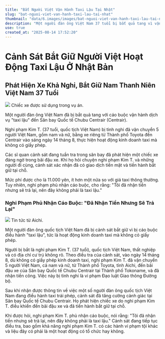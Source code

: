 ```yaml
---
title: "Bắt Người Việt Vận Hành Taxi Lậu Tại Nhật"
slug: "bat-nguoi-viet-van-hanh-taxi-lau-tai-nhat"
thumbnail: "data/6.images/images/bat-nguoi-viet-van-hanh-taxi-lau-tai-nhat.webp"
description: "Một người đàn ông Việt Nam 37 tuổi bị bắt quả tang vì vận chuyển khách trái phép bằng xe riêng từ Toyota đến sân bay Centrair, Aichi, Nhật Bản."
use: true
created_at: "2025-08-14 17:52:20"
---
```


# Cảnh Sát Bắt Giữ Người Việt Hoạt Động Taxi Lậu Ở Nhật Bản

## Phát Hiện Xe Khả Nghi, Bắt Giữ Nam Thanh Niên Việt Nam 37 Tuổi

![](/images/20250814-90041878-tokaiv-000-1-view.webp)
Chiếc xe được sử dụng trong vụ án.

Một người đàn ông Việt Nam đã bị bắt quả tang với cáo buộc vận hành dịch vụ "taxi lậu" đến Sân bay Quốc tế Chubu Centrair (Centrair).

Nghi phạm Kim T. (37 tuổi, quốc tịch Việt Nam) bị tình nghi đã vận chuyển 5 người Việt Nam, gồm nam và nữ, bằng xe riêng từ Thành phố Toyota đến Centrair vào sáng ngày 14 tháng 8, thực hiện hoạt động kinh doanh taxi mà không có giấy phép.

Các sĩ quan cảnh sát đang tuần tra trong sân bay đã phát hiện một chiếc xe đáng ngờ trong bãi đậu xe. Khi họ hỏi chuyện nghi phạm Kim T. và những người đi cùng, cảnh sát xác nhận đã có giao dịch tiền mặt và tiến hành bắt giữ tại chỗ.

Mức phí được cho là 11.000 yên, ít hơn một nửa so với giá taxi thông thường. Tuy nhiên, nghi phạm phủ nhận cáo buộc, cho rằng: "Tôi đã nhận tiền nhưng sẽ trả lại, nên đây không phải là taxi lậu."

### Nghi Phạm Phủ Nhận Cáo Buộc: "Đã Nhận Tiền Nhưng Sẽ Trả Lại"

![](/images/20250814-90007721-tvaichi-000-2-view.webp)
Tin tức từ Aichi.

Một người đàn ông quốc tịch Việt Nam đã bị cảnh sát bắt giữ vì bị cáo buộc điều hành "taxi lậu", tức là hoạt động kinh doanh taxi mà không có giấy phép.

Người bị bắt là nghi phạm Kim T. (37 tuổi), quốc tịch Việt Nam, thất nghiệp và có địa chỉ cư trú không rõ. Theo điều tra của cảnh sát, vào ngày 14 tháng 8, dù không có giấy phép kinh doanh taxi, nghi phạm Kim T. đã vận chuyển 5 người Việt Nam, cả nam và nữ, từ Thành phố Toyota, tỉnh Aichi, đến bãi đậu xe của Sân bay Quốc tế Chubu Centrair tại Thành phố Tokoname, và đã nhận tiền công. Việc này bị tình nghi là vi phạm Đạo luật Giao thông Đường bộ.

Sau khi nhận được thông tin về việc một số người đàn ông quốc tịch Việt Nam đang điều hành taxi trái phép, cảnh sát đã tăng cường cảnh giác tại Sân bay Quốc tế Chubu Centrair. Họ phát hiện chiếc xe do nghi phạm Kim T. điều khiển đến bãi đậu xe và đã tiến hành bắt giữ tại chỗ.

Khi được hỏi, nghi phạm Kim T. phủ nhận cáo buộc, nói rằng: "Tôi đã nhận tiền nhưng sẽ trả lại, nên đây không phải là taxi lậu." Cảnh sát đang tiếp tục điều tra, bao gồm khả năng nghi phạm Kim T. có các hành vi phạm tội khác và liệu đây có phải là một hoạt động có tổ chức hay không.
